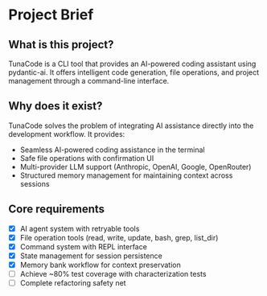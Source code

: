 # Project Brief

## What is this project?
TunaCode is a CLI tool that provides an AI-powered coding assistant using pydantic-ai. It offers intelligent code generation, file operations, and project management through a command-line interface.

## Why does it exist?
TunaCode solves the problem of integrating AI assistance directly into the development workflow. It provides:
- Seamless AI-powered coding assistance in the terminal
- Safe file operations with confirmation UI
- Multi-provider LLM support (Anthropic, OpenAI, Google, OpenRouter)
- Structured memory management for maintaining context across sessions

## Core requirements
- [x] AI agent system with retryable tools
- [x] File operation tools (read, write, update, bash, grep, list_dir)
- [x] Command system with REPL interface
- [x] State management for session persistence
- [x] Memory bank workflow for context preservation
- [ ] Achieve ~80% test coverage with characterization tests
- [ ] Complete refactoring safety net

